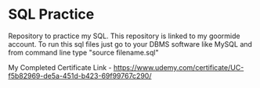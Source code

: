 # SQL Practice

Repository to practice my SQL. This repository is linked to my goormide account. To run this sql files just go to your DBMS software like MySQL and from command line type "source filename.sql"

My Completed Certificate Link - https://www.udemy.com/certificate/UC-f5b82969-de5a-451d-b423-69f99767c290/


